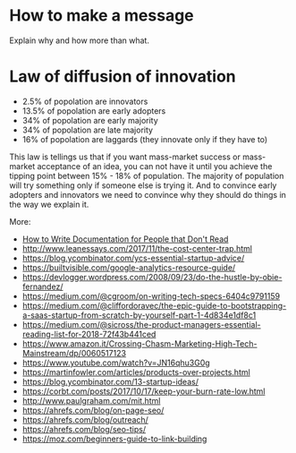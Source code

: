 # How to make a message
Explain why and how more than what.

# Law of diffusion of innovation
- 2.5% of popolation are innovators
- 13.5% of popolation are early adopters
- 34% of popolation are early majority
- 34% of popolation are late majority
- 16% of popolation are laggards (they innovate only if they have to)

This law is tellings us that if you want mass-market success or mass-market acceptance of an idea, 
you can not have it until you achieve the tipping point between 15% - 18% of population.
The majority of population will try something only if someone else is trying it.
And to convince early adopters and innovators we need to convince why they should do things in the way we explain it.

More:
- [How to Write Documentation for People that Don't Read](https://www.youtube.com/watch?v=sQP_hUNCrcE)
- http://www.leanessays.com/2017/11/the-cost-center-trap.html
- https://blog.ycombinator.com/ycs-essential-startup-advice/
- https://builtvisible.com/google-analytics-resource-guide/
- https://devlogger.wordpress.com/2008/09/23/do-the-hustle-by-obie-fernandez/
- https://medium.com/@cgroom/on-writing-tech-specs-6404c9791159
- https://medium.com/@cliffordoravec/the-epic-guide-to-bootstrapping-a-saas-startup-from-scratch-by-yourself-part-1-4d834e1df8c1
- https://medium.com/@sicross/the-product-managers-essential-reading-list-for-2018-72f43b441ced
- https://www.amazon.it/Crossing-Chasm-Marketing-High-Tech-Mainstream/dp/0060517123
- https://www.youtube.com/watch?v=JN16qhu3G0g
- https://martinfowler.com/articles/products-over-projects.html
- https://blog.ycombinator.com/13-startup-ideas/
- https://corbt.com/posts/2017/10/17/keep-your-burn-rate-low.html
- http://www.paulgraham.com/mit.html
- https://ahrefs.com/blog/on-page-seo/
- https://ahrefs.com/blog/outreach/
- https://ahrefs.com/blog/seo-tips/
- https://moz.com/beginners-guide-to-link-building
